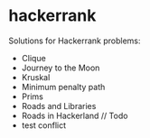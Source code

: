# hackerrank
Solutions for Hackerrank problems:
 - Clique
 - Journey to the Moon
 - Kruskal
 - Minimum penalty path
 - Prims
 - Roads and Libraries
 - Roads in Hackerland // Todo
 - test conflict
